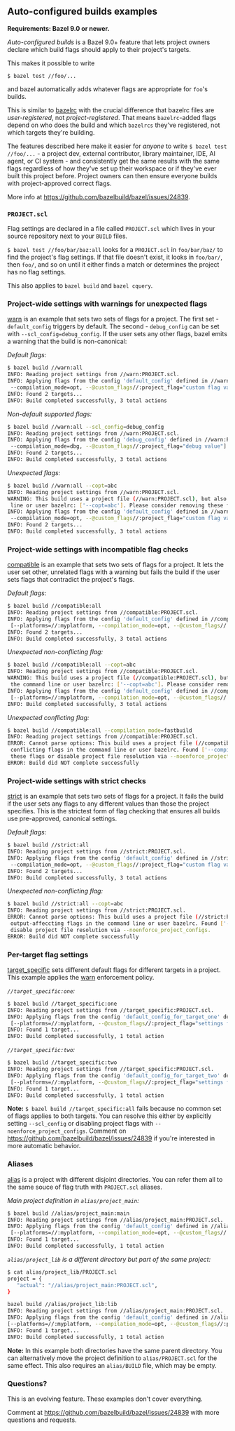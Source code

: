 ## Auto-configured builds examples
**Requirements: Bazel 9.0 or newer.**

*Auto-configured builds* is a Bazel 9.0+ feature that lets project owners declare which build flags should apply to their project's targets.

This makes it possible to write

    $ bazel test //foo/...

and bazel automatically adds whatever flags are appropriate for `foo`'s builds. 

This is similar to [bazelrc](https://bazel.build/run/bazelrc) with the crucial difference that bazelrc files are *user-registered*, not *project-registered*. That means `bazelrc`-added flags depend on who does the build and which `bazelrcs` they've registered, not which targets they're building. 

The features described here make it easier for *anyone* to write `$ bazel test //foo/...` - a project dev, external contributor, library maintainer, IDE, AI agent, or CI system - and consistently get the same results with the same flags regardless of how they've set up their workspace or if they've ever built this project before. Project owners can then ensure everyone builds with project-approved correct flags.

More info at https://github.com/bazelbuild/bazel/issues/24839.

### `PROJECT.scl`
Flag settings are declared in a file called `PROJECT.scl` which lives in your source repository next to your `BUILD` files. 

`$ bazel test //foo/bar/baz:all` looks for a `PROJECT.scl` in `foo/bar/baz/` to find the project's flag settings. If that file doesn't exist, it looks in `foo/bar/`, then `foo/`, and so on until it either finds a match or determines the project has no flag settings.

This also applies to `bazel build` and `bazel cquery`.

### Project-wide settings with warnings for unexpected flags
[warn](warn) is an example that sets two sets of flags for a project. The first set - `default_config` triggers by default. The second - `debug_config` can be set with `--scl_config=debug_config`. If the user sets any other flags, bazel emits a warning that the build is non-canonical:

*Default flags:*
```sh
$ bazel build //warn:all
INFO: Reading project settings from //warn:PROJECT.scl.
INFO: Applying flags from the config 'default_config' defined in //warn:PROJECT.scl: [--platforms=//:myplatform,
 --compilation_mode=opt, --@custom_flags//:project_flag="custom flag value"]
INFO: Found 2 targets...
INFO: Build completed successfully, 3 total actions
```

*Non-default supported flags:*
```sh
$ bazel build //warn:all --scl_config=debug_config
INFO: Reading project settings from //warn:PROJECT.scl.
INFO: Applying flags from the config 'debug_config' defined in //warn:PROJECT.scl: [--platforms=//:myplatform,
 --compilation_mode=dbg, --@custom_flags//:project_flag="debug value"]
INFO: Found 2 targets...
INFO: Build completed successfully, 3 total actions
```

*Unexpected flags:*
```sh
$ bazel build //warn:all --copt=abc
INFO: Reading project settings from //warn:PROJECT.scl.
WARNING: This build uses a project file (//warn:PROJECT.scl), but also sets output-affecting flags in the command
 line or user bazelrc: ['--copt=abc']. Please consider removing these flags.
INFO: Applying flags from the config 'default_config' defined in //warn:PROJECT.scl: [--platforms=//:myplatform, 
 --compilation_mode=opt, --@custom_flags//:project_flag="custom flag value"
INFO: Found 2 targets...
INFO: Build completed successfully, 3 total actions
```

### Project-wide settings with incompatible flag checks
[compatible](compatible) is an example that sets two sets of flags for a project. It lets the user set other, unrelated flags with a warning but fails the build if the user sets flags that contradict the project's flags.

*Default flags:*
```sh
$ bazel build //compatible:all
INFO: Reading project settings from //compatible:PROJECT.scl.
INFO: Applying flags from the config 'default_config' defined in //compatible:PROJECT.scl:
 [--platforms=//:myplatform, --compilation_mode=opt, --@custom_flags//:project_flag="custom flag value"]
INFO: Found 2 targets...
INFO: Build completed successfully, 3 total actions
```

*Unexpected non-conflicting flag:*
```sh
$ bazel build //compatible:all --copt=abc
INFO: Reading project settings from //compatible:PROJECT.scl.
WARNING: This build uses a project file (//compatible:PROJECT.scl), but also sets output-affecting flags in
 the command line or user bazelrc: ['--copt=abc']. Please consider removing these flags.
INFO: Applying flags from the config 'default_config' defined in //compatible:PROJECT.scl:
 [--platforms=//:myplatform, --compilation_mode=opt, --@custom_flags//:project_flag="custom flag value"]
INFO: Build completed successfully, 3 total actions
```

*Unexpected conflicting flag:*
```sh
$ bazel build //compatible:all --compilation_mode=fastbuild
INFO: Reading project settings from //compatible:PROJECT.scl.
ERROR: Cannot parse options: This build uses a project file (//compatible:PROJECT.scl) that does not allow
 conflicting flags in the command line or user bazelrc. Found ['--compilation_mode=fastbuild']. Please remove
 these flags or disable project file resolution via --noenforce_project_configs.
ERROR: Build did NOT complete successfully
```

### Project-wide settings with strict checks
[strict](strict) is an example that sets two sets of flags for a project. It fails the build if the user sets any flags to any different values than those the project specifies. This is the strictest form of flag checking that ensures all builds use pre-approved, canonical settings.

*Default flags:*
```sh
$ bazel build //strict:all
INFO: Reading project settings from //strict:PROJECT.scl.
INFO: Applying flags from the config 'default_config' defined in //strict:PROJECT.scl: [--platforms=//:myplatform,
 --compilation_mode=opt, --@custom_flags//:project_flag="custom flag value"]
INFO: Found 2 targets...
INFO: Build completed successfully, 3 total actions
```

*Unexpected non-conflicting flag:*
```sh
$ bazel build //strict:all --copt=abc
INFO: Reading project settings from //strict:PROJECT.scl.
ERROR: Cannot parse options: This build uses a project file (//strict:PROJECT.scl) that does not allow
 output-affeccting flags in the command line or user bazelrc. Found ['--copt=abc']. Please remove these flags or
 disable project file resolution via --noenforce_project_configs.
ERROR: Build did NOT complete successfully
```

### Per-target flag settings
[target_specific](target_specific) sets different default flags for different targets in a project. This example applies the [warn](warn) enforcement policy.

*`//target_specific:one`:*
```sh
$ bazel build //target_specific:one
INFO: Reading project settings from //target_specific:PROJECT.scl.
INFO: Applying flags from the config 'default_config_for_target_one' defined in //target_specific:PROJECT.scl:
 [--platforms=//:myplatform, --@custom_flags//:project_flag="settings for target one"]
INFO: Found 1 target...
INFO: Build completed successfully, 1 total action
```

*`//target_specific:two`:*
```sh
$ bazel build //target_specific:two
INFO: Reading project settings from //target_specific:PROJECT.scl.
INFO: Applying flags from the config 'default_config_for_target_two' defined in //target_specific:PROJECT.scl:
 [--platforms=//:myplatform, --@custom_flags//:project_flag="settings for target two"]
INFO: Found 1 target...
INFO: Build completed successfully, 1 total action
```

**Note:** `$ bazel build //target_specific:all` fails because no common set of flags applies to both targets. You can resolve this either by explicitly setting `--scl_config` or disabling project flags with `--noenforce_project_configs`. Comment on https://github.com/bazelbuild/bazel/issues/24839 if you're interested in more automatic behavior.

### Aliases
[alias](alias) is a project with different disjoint directories. You can refer them all to the same souce of flag truth with `PROJECT.scl` aliases.

*Main project definition in `alias/project_main`:*
```sh
$ bazel build //alias/project_main:main
INFO: Reading project settings from //alias/project_main:PROJECT.scl.
INFO: Applying flags from the config 'default_config' defined in //alias/project_main:PROJECT.scl:
 [--platforms=//:myplatform, --compilation_mode=opt, --@custom_flags//:project_flag="custom flag value"]
INFO: Found 1 target...
INFO: Build completed successfully, 1 total action
```

*`alias/project_lib` is a different directory but part of the same project:*
 ```sh
$ cat alias/project_lib/PROJECT.scl
project = {
    "actual": "//alias/project_main:PROJECT.scl",
}

bazel build //alias/project_lib:lib
INFO: Reading project settings from //alias/project_main:PROJECT.scl.
INFO: Applying flags from the config 'default_config' defined in //alias/project_main:PROJECT.scl:
 [--platforms=//:myplatform, --compilation_mode=opt, --@custom_flags//:project_flag="custom flag value"]
INFO: Found 1 target...
INFO: Build completed successfully, 1 total action
```  

**Note:** In this example both directories have the same parent directory. You can alternatively move the project definition to `alias/PROJECT.scl` for the same effect. This also requires an `alias/BUILD` file, which may be empty.

### Questions?
This is an evolving feature. These examples don't cover everything.

Comment at https://github.com/bazelbuild/bazel/issues/24839 with more questions and requests. 

